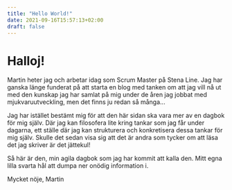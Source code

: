 ```yaml
---
title: "Hello World!"
date: 2021-09-16T15:57:13+02:00
draft: false
---
```


# Halloj!

Martin heter jag och arbetar idag som Scrum Master på Stena Line.
Jag har ganska länge funderat på att starta en blog med tanken om att jag vill nå ut med den kunskap jag har samlat på mig under de åren jag jobbat med mjukvaruutveckling, men det finns ju redan så många...

Jag har istället bestämt mig för att den här sidan ska vara mer av en dagbok för mig själv. Där jag kan filosofera lite kring tankar som jag får under dagarna, ett ställe där jag kan strukturera och konkretisera dessa tankar för mig själv. Skulle det sedan visa sig att det är andra som tycker om att läsa det jag skriver är det jättekul!

Så här är den, min agila dagbok som jag har kommit att kalla den. Mitt egna lilla svarta hål att dumpa ner onödig information i.

Mycket nöje,
Martin
